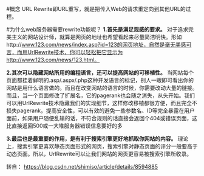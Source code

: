 
#概念 
URL Rewrite即URL重写，就是把传入Web的请求重定向到其他URL的过程。

#为什么web服务器需要rewrite功能呢？
**1.首先是满足观感的要求。**
对于追求完美主义的网站设计师，就算是网页的地址也希望看起来尽量简洁明快。形如http://www.123.com/news/index.asp?id=123的网页地址，自然是毫无美感可言，而用UrlRewrite技术，你可以轻松把它显示为 http://www.123.com/news/123.html。

**2.其次可以隐藏网站所用的编程语言，还可以提高网站的可移植性。**
当网站每个页面都挂着鲜明的.asp/.aspx/.php这种开发语言的标记，别人一眼即可看出你的网站是用什么语言做的。而且在改变网站的语言的时候，你需要改动大量的链接。而且，当一个页面修改了扩展名，它的pagerank也会随之消失，从头开始。我们可以用UrlRewrite技术隐藏我们的实现细节，这样修改移植都很方便，而且完全不损失pagerank。提高安全性，可以有效的避免一些参数名、ID等完全暴露在用户面前，如果用户随便乱输的话，不符合规则的话直接会返回个404或错误页面，这比直接返回500或一大堆服务器错误信息要好的多

**3.最后也是最重要的作用，是有利于搜索引擎更好地抓取你网站的内容。**
理论上，搜索引擎更喜欢静态页面形式的网页，搜索引擎对静态页面的评分一般要高于动态页面。所以，UrlRewrite可以让我们网站的网页更容易被搜索引擎所收录。

转自： https://blog.csdn.net/shimiso/article/details/8594885
